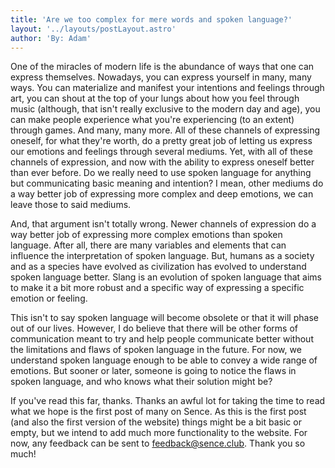 ```yaml
---
title: 'Are we too complex for mere words and spoken language?'
layout: '../layouts/postLayout.astro'
author: 'By: Adam'
---
```


One of the miracles of modern life is the abundance of ways that one can express themselves. Nowadays, you can express yourself in many, many ways. You can materialize and manifest your intentions and feelings through art, you can shout at the top of your lungs about how you feel through music (although, that isn't really exclusive to the modern day and age), you can make people experience what you're experiencing (to an extent) through games. And many, many more. All of these channels of expressing oneself, for what they're worth, do a pretty great job of letting us express our emotions and feelings through several mediums. Yet, with all of these channels of expression, and now with the ability to express oneself better than ever before. Do we really need to use spoken language for anything but communicating basic meaning and intention? I mean, other mediums do a way better job of expressing more complex and deep emotions, we can leave those to said mediums. 

And, that argument isn't totally wrong. Newer channels of expression do a way better job of expressing more complex emotions than spoken language. After all, there are many variables and elements that can influence the interpretation of spoken language. But, humans as a society and as a species have evolved as civilization has evolved to understand spoken language better. Slang is an evolution of spoken language that aims to make it a bit more robust and a specific way of expressing a specific emotion or feeling. 

This isn't to say spoken language will become obsolete or that it will phase out of our lives. However, I do believe that there will be other forms of communication meant to try and help people communicate better without the limitations and flaws of spoken language in the future. For now, we understand spoken language enough to be able to convey a wide range of emotions. But sooner or later, someone is going to notice the flaws in spoken language, and who knows what their solution might be?

If you've read this far, thanks. Thanks an awful lot for taking the time to read what we hope is the first post of many on Sence. As this is the first post (and also the first version of the website) things might be a bit basic or empty, but we intend to add much more functionality to the website. For now, any feedback can be sent to feedback@sence.club. Thank you so much!